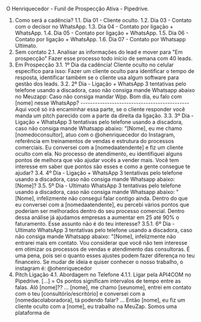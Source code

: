 O Henriquecedor - Funil de Prospecção Ativa - Pipedrive.
1. Como será a cadência?
1.1. Dia 01 - Cliente oculto.
1.2. Dia 03 - Contato com o decisor no WhatsApp.
1.3. Dia 04 - Contato por ligação + WhatsApp.
1.4. Dia 05 - Contato por ligação + WhatsApp.
1.5. Dia 06 - Contato por ligação + WhatsApp.
1.6. Dia 07 - Contato por Whatsapp Ultimato.
2. Sem contato
2.1. Analisar as informações do lead e mover para "Em prospecção" Fazer esse processo todo início
de semana com 40 leads.
3. Em Prospecção
3.1. 1º Dia da cadência! Cliente oculto no celular específico para isso: Fazer um cliente oculto para
identificar o tempo de resposta, identificar também se o cliente usa algum software para gestão dos
leads.
3.2. 2º Dia - Ligação + WhatsApp 3 tentativas pelo telefone usando a discadora, caso não consiga
mande Whatsapp abaixo no Meuzapp: Caso não consiga mandar Wpp. Bom dia, eu falo com [nome]
nesse WhatsApp? --------------------------------------------- Aqui você só irá encaminhar essa parte, se o
cliente responder você manda um pitch parecido com a parte da direita da ligação.
3.3. 3º Dia - Ligação + WhatsApp 3 tentativas pelo telefone usando a discadora, caso não consiga
mande Whatsapp abaixo: "[Nome], eu me chamo [nomedoconsultor], atuo com o @ohenriquecedor
do Instagram, referência em treinamentos de vendas e estrutura do processos comerciais. Eu
conversei com a [nomedaatendente] e fiz um cliente oculto com ela. No processo de atendimento, eu
identifiquei alguns pontos de melhora que vão ajudar vocês a vender mais. Você tem interesse em
saber que pontos são esses e como a gente consegue te ajudar?
3.4. 4º Dia - Ligação + WhatsApp 3 tentativas pelo telefone usando a discadora, caso não consiga
mande Whatsapp abaixo: [Nome]?
3.5. 5º Dia - Ultimato WhatsApp 3 tentativas pelo telefone usando a discadora, caso não consiga
mande Whatsapp abaixo: "[Nome], infelizmente não consegui falar contigo ainda. Dentro do que eu
conversei com a [nomedaatendente], eu percebi vários pontos que poderiam ser melhorados dentro
do seu processo comercial. Dentro dessa análise já ajudamos empresas a aumentar em 25 até 90%
o faturamento. Esse assunto não é do teu interesse?
3.5.1. 6º Dia - Ultimato WhatsApp 3 tentativas pelo telefone usando a discadora, caso não consiga
mande Whatsapp abaixo: "[Nome], infelizmente não entrarei mais em contato. Vou considerar que
você não tem interesse em otimizar os processos de vendas e atendimento das consultoras. É
uma pena, pois sei o quanto esses ajustes podem fazer diferença no teu financeiro. Se mudar de
ideia e quiser conhecer o nosso trabalho, o instagram é: @ohenriquecedor
4. Pitch Ligação
4.1. Abordagem no Telefone
4.1.1. Ligar pela API4COM no Pipedrive. [...] = Os pontos significam intervalos de tempo entre as
falas. Alô [nome]?? ... [nome], me chamo [seunome], entrei em contato com o teu
[consultório/escritório] e conversei com a [nomedacolaboradora], tá podendo falar? ... Então
[nome], eu fiz um cliente oculto com a [nome], eu trabalho na MeuZap. Somos uma plataforma de